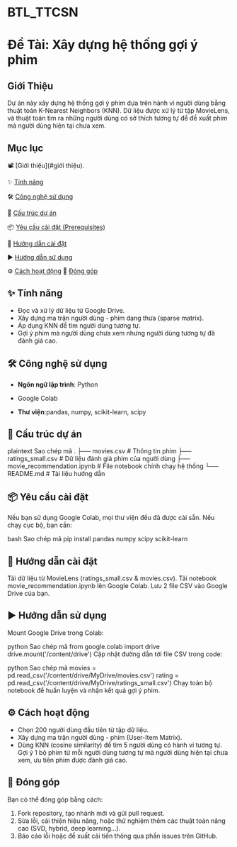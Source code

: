 # BTL_TTCSN
# Đề Tài: Xây dựng hệ thống gợi ý phim

## Giới Thiệu
Dự án này xây dựng hệ thống gợi ý phim dựa trên hành vi người dùng bằng thuật toán K-Nearest Neighbors (KNN). Dữ liệu được xử lý từ tập MovieLens, và thuật toán tìm ra những người dùng có sở thích tương tự để đề xuất phim mà người dùng hiện tại chưa xem.

## Mục lục
📽️ [Giới thiệu](#giới thiệu).

✨ [Tính năng](#tính-năng)

🛠️ [Công nghệ sử dụng](#công-nghệ-sử-dụng)

📁 [Cấu trúc dự án](#cấu-trúc-dự-án)

 📦 [Yêu cầu cài đặt (Prerequisites)](#yêu-cầu-cài-đặt-prerequisites)

🔧 [Hướng dẫn cài đặt](#hướng-dẫn-cài-đặt)

▶️ [Hướng dẫn sử dụng](#hướng-dẫn-sử-dụng)

⚙️ [Cách hoạt động](#cách-hoạt-động)
🤝 [Đóng góp](#đóng-góp)

## ✨ Tính năng
- Đọc và xử lý dữ liệu từ Google Drive.
- Xây dựng ma trận người dùng - phim dạng thưa (sparse matrix).
- Áp dụng KNN để tìm người dùng tương tự.
- Gợi ý phim mà người dùng chưa xem nhưng người dùng tương tự đã đánh giá cao.

## 🛠️ Công nghệ sử dụng
- **Ngôn ngữ lập trình**:  Python

- Google Colab

- **Thư viện**:pandas, numpy, scikit-learn, scipy

## 📁 Cấu trúc dự án
plaintext
Sao chép mã
.
├── movies.csv                  # Thông tin phim
├── ratings_small.csv          # Dữ liệu đánh giá phim của người dùng
├── movie_recommendation.ipynb # File notebook chính chạy hệ thống
└── README.md                  # Tài liệu hướng dẫn

## 📦 Yêu cầu cài đặt
Nếu bạn sử dụng Google Colab, mọi thư viện đều đã được cài sẵn. Nếu chạy cục bộ, bạn cần:

bash
Sao chép mã
pip install pandas numpy scipy scikit-learn

## 🔧 Hướng dẫn cài đặt
Tải dữ liệu từ MovieLens (ratings_small.csv & movies.csv).
Tải notebook movie_recommendation.ipynb lên Google Colab.
Lưu 2 file CSV vào Google Drive của bạn.

## ▶️ Hướng dẫn sử dụng
Mount Google Drive trong Colab:

python
Sao chép mã
from google.colab import drive
drive.mount('/content/drive')
Cập nhật đường dẫn tới file CSV trong code:

python
Sao chép mã
movies = pd.read_csv('/content/drive/MyDrive/movies.csv')
rating = pd.read_csv('/content/drive/MyDrive/ratings_small.csv')
Chạy toàn bộ notebook để huấn luyện và nhận kết quả gợi ý phim.

## ⚙️ Cách hoạt động
- Chọn 200 người dùng đầu tiên từ tập dữ liệu.
- Xây dựng ma trận người dùng - phim (User-Item Matrix).
- Dùng KNN (cosine similarity) để tìm 5 người dùng có hành vi tương tự.
Gợi ý 1 bộ phim từ mỗi người dùng tương tự mà người dùng hiện tại chưa xem, ưu tiên phim được đánh giá cao.

## 🤝 Đóng góp
Bạn có thể đóng góp bằng cách: 
1. Fork repository, tạo nhánh mới và gửi pull request.
2. Sửa lỗi, cải thiện hiệu năng, hoặc thử nghiệm thêm các thuật toán nâng cao (SVD, hybrid, deep learning...).
3. Báo cáo lỗi hoặc đề xuất cải tiến thông qua phần issues trên GitHub.
